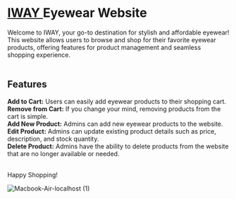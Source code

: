 
<h1> <a href='https://iway-delta.vercel.app/'> IWAY <a/> Eyewear Website</h1>
Welcome to IWAY, your go-to destination for stylish and affordable eyewear! This website allows users to browse and shop for their favorite eyewear products, offering features for product management and seamless shopping experience.<br/><br/>

<h2>Features</h2>
<Strong>Add to Cart:</Strong> Users can easily add eyewear products to their shopping cart.<br/>
<Strong>Remove from Cart:</Strong> If you change your mind, removing products from the cart is simple.<br/>
<Strong>Add New Product:</Strong> Admins can add new eyewear products to the website.<br/>
<Strong>Edit Product:</Strong> Admins can update existing product details such as price, description, and stock quantity.<br/>
<Strong>Delete Product:</Strong> Admins have the ability to delete products from the website that are no longer available or needed.<br/><br/>

Happy Shopping!

![Macbook-Air-localhost (1)](https://github.com/user-attachments/assets/2a47d546-0f74-41c8-8a65-6eba442949b4)

